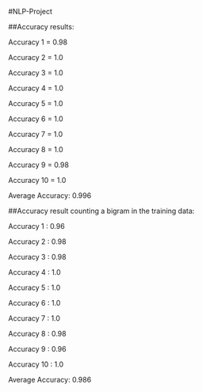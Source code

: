 #NLP-Project

##Accuracy results:

Accuracy  1  =  0.98

Accuracy  2  =  1.0

Accuracy  3  =  1.0

Accuracy  4  =  1.0

Accuracy  5  =  1.0

Accuracy  6  =  1.0

Accuracy  7  =  1.0

Accuracy  8  =  1.0

Accuracy  9  =  0.98

Accuracy  10  =  1.0

Average Accuracy:  0.996



##Accuracy result counting a bigram in the training data:

Accuracy  1  :  0.96

Accuracy  2  :  0.98

Accuracy  3  :  0.98

Accuracy  4  :  1.0

Accuracy  5  :  1.0

Accuracy  6  :  1.0

Accuracy  7  :  1.0

Accuracy  8  :  0.98

Accuracy  9  :  0.96

Accuracy  10  :  1.0

Average Accuracy:  0.986

